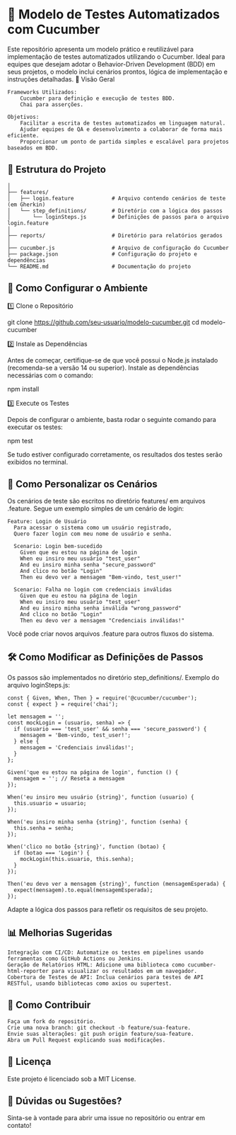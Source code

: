 # 🥒 **Modelo de Testes Automatizados com Cucumber**

Este repositório apresenta um modelo prático e reutilizável para implementação de testes automatizados utilizando o Cucumber. Ideal para equipes que desejam adotar o Behavior-Driven Development (BDD) em seus projetos, o modelo inclui cenários prontos, lógica de implementação e instruções detalhadas.
🌟 Visão Geral

    Frameworks Utilizados:
        Cucumber para definição e execução de testes BDD.
        Chai para asserções.

    Objetivos:
        Facilitar a escrita de testes automatizados em linguagem natural.
        Ajudar equipes de QA e desenvolvimento a colaborar de forma mais eficiente.
        Proporcionar um ponto de partida simples e escalável para projetos baseados em BDD.

## 📂 **Estrutura do Projeto**

```modelo-cucumber/
│
├── features/
│   ├── login.feature            # Arquivo contendo cenários de teste (em Gherkin)
│   └── step_definitions/        # Diretório com a lógica dos passos
│       └── loginSteps.js        # Definições de passos para o arquivo login.feature
│
├── reports/                     # Diretório para relatórios gerados
│
├── cucumber.js                  # Arquivo de configuração do Cucumber
├── package.json                 # Configuração do projeto e dependências
└── README.md                    # Documentação do projeto
```

## 🚀 Como Configurar o Ambiente
1️⃣ Clone o Repositório

git clone https://github.com/seu-usuario/modelo-cucumber.git
cd modelo-cucumber

2️⃣ Instale as Dependências

Antes de começar, certifique-se de que você possui o Node.js instalado (recomenda-se a versão 14 ou superior).
Instale as dependências necessárias com o comando:

npm install

3️⃣ Execute os Testes

Depois de configurar o ambiente, basta rodar o seguinte comando para executar os testes:

npm test

Se tudo estiver configurado corretamente, os resultados dos testes serão exibidos no terminal.
## 📝 Como Personalizar os Cenários

Os cenários de teste são escritos no diretório features/ em arquivos .feature.
Segue um exemplo simples de um cenário de login:

```
Feature: Login de Usuário
  Para acessar o sistema como um usuário registrado,
  Quero fazer login com meu nome de usuário e senha.

  Scenario: Login bem-sucedido
    Given que eu estou na página de login
    When eu insiro meu usuário "test_user"
    And eu insiro minha senha "secure_password"
    And clico no botão "Login"
    Then eu devo ver a mensagem "Bem-vindo, test_user!"

  Scenario: Falha no login com credenciais inválidas
    Given que eu estou na página de login
    When eu insiro meu usuário "test_user"
    And eu insiro minha senha inválida "wrong_password"
    And clico no botão "Login"
    Then eu devo ver a mensagem "Credenciais inválidas!"
```

Você pode criar novos arquivos .feature para outros fluxos do sistema.
## 🛠️ Como Modificar as Definições de Passos

Os passos são implementados no diretório step_definitions/.
Exemplo do arquivo loginSteps.js:

```
const { Given, When, Then } = require('@cucumber/cucumber');
const { expect } = require('chai');

let mensagem = '';
const mockLogin = (usuario, senha) => {
  if (usuario === 'test_user' && senha === 'secure_password') {
    mensagem = 'Bem-vindo, test_user!';
  } else {
    mensagem = 'Credenciais inválidas!';
  }
};

Given('que eu estou na página de login', function () {
  mensagem = ''; // Reseta a mensagem
});

When('eu insiro meu usuário {string}', function (usuario) {
  this.usuario = usuario;
});

When('eu insiro minha senha {string}', function (senha) {
  this.senha = senha;
});

When('clico no botão {string}', function (botao) {
  if (botao === 'Login') {
    mockLogin(this.usuario, this.senha);
  }
});

Then('eu devo ver a mensagem {string}', function (mensagemEsperada) {
  expect(mensagem).to.equal(mensagemEsperada);
});
```

Adapte a lógica dos passos para refletir os requisitos de seu projeto.
## 📊 Melhorias Sugeridas

    Integração com CI/CD: Automatize os testes em pipelines usando ferramentas como GitHub Actions ou Jenkins.
    Geração de Relatórios HTML: Adicione uma biblioteca como cucumber-html-reporter para visualizar os resultados em um navegador.
    Cobertura de Testes de API: Inclua cenários para testes de API RESTful, usando bibliotecas como axios ou supertest.

## 🤝 Como Contribuir

    Faça um fork do repositório.
    Crie uma nova branch: git checkout -b feature/sua-feature.
    Envie suas alterações: git push origin feature/sua-feature.
    Abra um Pull Request explicando suas modificações.

## 📄 Licença

Este projeto é licenciado sob a MIT License.
## 💬 Dúvidas ou Sugestões?

Sinta-se à vontade para abrir uma issue no repositório ou entrar em contato!
